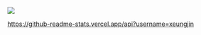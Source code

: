 <img src="https://img.shields.io/badge/Java-3766AB?style=flat-square&logo=Java&logoColor=white"/></a>

https://github-readme-stats.vercel.app/api?username=xeungjin
